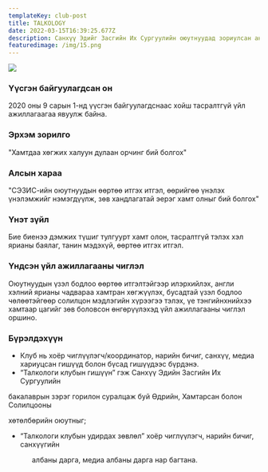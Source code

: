 ```yaml
---
templateKey: club-post
title: TALKOLOGY
date: 2022-03-15T16:39:25.677Z
description: Санхүү Эдийг Засгийн Их Сургуулийн оюутнуудад зориулсан англи хэлний клуб
featuredimage: /img/15.png
---
```

![](/img/15.png)

### Үүсгэн байгуулагдсан он

2020 оны 9 сарын 1-нд үүсгэн байгуулагдснаас хойш тасралтгүй үйл ажиллагаагаа явуулж байна.

### Эрхэм зорилго

"Хамтдаа хөгжих халуун дулаан орчинг бий болгох"

### Алсын хараа

"СЭЗИС-ийн оюутнуудын өөртөө итгэх итгэл, өөрийгөө үнэлэх үнэлэмжийг нэмэгдүүлж, зөв хандлагатай эерэг хамт олныг бий болгох"

### Үнэт зүйл

Бие биенээ дэмжих түшиг тулгуурт хамт олон, тасралтгүй тэлэх хэл ярианы баялаг, танин мэдэхүй, өөртөө итгэх итгэл.

### Үндсэн үйл ажиллагааны чиглэл

Оюутнуудын үзэл бодлоо өөртөө итгэлтэйгээр илэрхийлэх, англи хэлний ярианы чадвараа хамтран хөгжүүлэх, бусадтай үзэл бодлоо чөлөөтэйгөөр солилцон мэдлэгийн хүрээгээ тэлэх, үе тэнгийнхнийхээ хамтаар цагийг зөв боловсон өнгөрүүлэхэд үйл ажиллагааны чиглэл оршино.

### Бүрэлдэхүүн

* Клуб нь хоёр чиглүүлэгч/координатор, нарийн бичиг, санхүү, медиа хариуцсан гишүүд болон бүсад гишүүдээс бүрдэнэ.
* “Талкологи клубын гишүүн” гэж Санхүү Эдийн Засгийн Их Сургуулийн

бакалаврын зэрэг горилон суралцаж буй Өдрийн, Хамтарсан болон Солилцооны

хөтөлбөрийн оюутныг;

*  “Талкологи клубын удирдах зөвлөл” хоёр чиглүүлэгч, нарийн бичиг, санхүүгийн

            албаны дарга, медиа албаны дарга нар багтана.

![]()

![]()

![]()